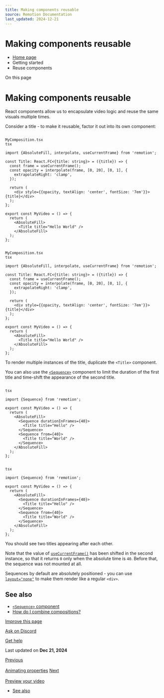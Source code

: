 ```yaml
---
title: Making components reusable
source: Remotion Documentation
last_updated: 2024-12-21
---
```


# Making components reusable

- [Home page](/)
- Getting started
- Reuse components

On this page

# Making components reusable

React components allow us to encapsulate video logic and reuse the same visuals multiple times.

Consider a title - to make it reusable, factor it out into its own component:

```

MyComposition.tsx
tsx

import {AbsoluteFill, interpolate, useCurrentFrame} from 'remotion';

const Title: React.FC<{title: string}> = ({title}) => {
  const frame = useCurrentFrame();
  const opacity = interpolate(frame, [0, 20], [0, 1], {
    extrapolateRight: 'clamp',
  });

  return (
    <div style={{opacity, textAlign: 'center', fontSize: '7em'}}>{title}</div>
  );
};

export const MyVideo = () => {
  return (
    <AbsoluteFill>
      <Title title="Hello World" />
    </AbsoluteFill>
  );
};
```

```

MyComposition.tsx
tsx

import {AbsoluteFill, interpolate, useCurrentFrame} from 'remotion';

const Title: React.FC<{title: string}> = ({title}) => {
  const frame = useCurrentFrame();
  const opacity = interpolate(frame, [0, 20], [0, 1], {
    extrapolateRight: 'clamp',
  });

  return (
    <div style={{opacity, textAlign: 'center', fontSize: '7em'}}>{title}</div>
  );
};

export const MyVideo = () => {
  return (
    <AbsoluteFill>
      <Title title="Hello World" />
    </AbsoluteFill>
  );
};
```

To render multiple instances of the title, duplicate the `<Title>` component.

You can also use the [`<Sequence>`](/docs/sequence) component to limit the duration of the first title and time-shift the appearance of the second title.

```

tsx

import {Sequence} from 'remotion';

export const MyVideo = () => {
  return (
    <AbsoluteFill>
      <Sequence durationInFrames={40}>
        <Title title="Hello" />
      </Sequence>
      <Sequence from={40}>
        <Title title="World" />
      </Sequence>
    </AbsoluteFill>
  );
};
```

```

tsx

import {Sequence} from 'remotion';

export const MyVideo = () => {
  return (
    <AbsoluteFill>
      <Sequence durationInFrames={40}>
        <Title title="Hello" />
      </Sequence>
      <Sequence from={40}>
        <Title title="World" />
      </Sequence>
    </AbsoluteFill>
  );
};
```

You should see two titles appearing after each other.

Note that the value of [`useCurrentFrame()`](/docs/use-current-frame) has been shifted in the second instance, so that it returns `0` only when the absolute time is `40`. Before that, the sequence was not mounted at all.

Sequences by default are absolutely positioned - you can use [`layout="none"`](/docs/sequence#layout) to make them render like a regular `<div>`.

## See also [​](\#see-also "Direct link to See also")

- [`<Sequence>` component](/docs/sequence)
- [How do I combine compositions?](/docs/miscellaneous/snippets/combine-compositions)

[Improve this page](https://github.com/remotion-dev/remotion/edit/main/packages/docs/docs/sequences.mdx)

[Ask on Discord](https://remotion.dev/discord)

[Get help](/docs/get-help)

Last updated on **Dec 21, 2024**

[Previous\
\
Animating properties](/docs/animating-properties) [Next\
\
Preview your video](/docs/preview)

- [See also](#see-also)
